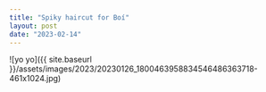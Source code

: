 ```yaml
---
title: "Spiky haircut for Boí"
layout: post
date: "2023-02-14"
---
```


![yo yo]({{ site.baseurl }}/assets/images/2023/20230126_1800463958834546486363718-461x1024.jpg)
